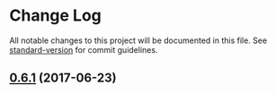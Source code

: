 # Change Log

All notable changes to this project will be documented in this file. See [standard-version](https://github.com/conventional-changelog/standard-version) for commit guidelines.

<a name="0.6.1"></a>
## [0.6.1](https://github.com/IMSmobile/app/compare/v0.6.0...v0.6.1) (2017-06-23)
